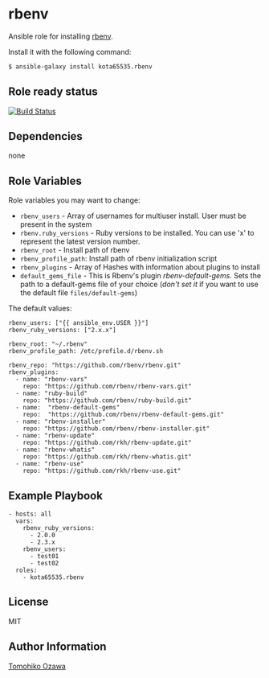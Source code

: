 rbenv
========

Ansible role for installing [rbenv](https://github.com/sstephenson/rbenv).

Install it with the following command:

```bash
$ ansible-galaxy install kota65535.rbenv
```

Role ready status
------------

[![Build Status](https://travis-ci.org/kota65535/ansible-role-rbenv.svg?branch=master)](https://travis-ci.org/kota65535/ansible-role-rbenv)

Dependencies
------------

none


Role Variables
--------------

Role variables you may want to change:

* `rbenv_users` - Array of usernames for multiuser install. User must be present in the system
* `rbenv.ruby_versions` - Ruby versions to be installed. You can use 'x' to represent the latest version number.
* `rbenv_root` - Install path of rbenv
* `rbenv_profile_path`: Install path of rbenv initialization script
* `rbenv_plugins` - Array of Hashes with information about plugins to install
* `default_gems_file` - This is Rbenv's plugin _rbenv-default-gems_. Sets the path to a default-gems file of your choice (_don't set it_ if you want to use the default file `files/default-gems`)

The default values:

```
rbenv_users: ["{{ ansible_env.USER }}"]
rbenv_ruby_versions: ["2.x.x"]

rbenv_root: "~/.rbenv"
rbenv_profile_path: /etc/profile.d/rbenv.sh

rbenv_repo: "https://github.com/rbenv/rbenv.git"
rbenv_plugins:
  - name: "rbenv-vars"
    repo: "https://github.com/rbenv/rbenv-vars.git"
  - name: "ruby-build"
    repo: "https://github.com/rbenv/ruby-build.git"
  - name:  "rbenv-default-gems"
    repo:  "https://github.com/rbenv/rbenv-default-gems.git"
  - name: "rbenv-installer"
    repo: "https://github.com/rbenv/rbenv-installer.git"
  - name: "rbenv-update"
    repo: "https://github.com/rkh/rbenv-update.git"
  - name: "rbenv-whatis"
    repo: "https://github.com/rkh/rbenv-whatis.git"
  - name: "rbenv-use"
    repo: "https://github.com/rkh/rbenv-use.git"
```


Example Playbook
-------------------------

    - hosts: all
      vars:
        rbenv_ruby_versions:
          - 2.0.0
          - 2.3.x
        rbenv_users:
          - test01
          - test02
      roles:
        - kota65535.rbenv


License
-------

MIT

Author Information
------------------

[Tomohiko Ozawa](http://github.com/kota65535)
